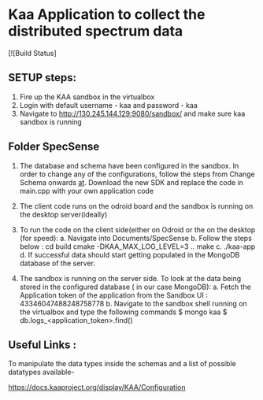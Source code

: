 # Kaa Application to collect the distributed spectrum data
[![Build Status]

## SETUP steps:
1. Fire up the KAA sandbox in the virtualbox
2. Login with default username - kaa and password - kaa
3. Navigate to http://130.245.144.129:9080/sandbox/ and make sure kaa sandbox is running 

## Folder SpecSense
1. The database and schema have been configured in the sandbox. 
	In order to change any of the configurations, follow the steps from Change Schema onwards [at](https://kaaproject.github.io/kaa/docs/v0.10.0/Programming-guide/Your-first-Kaa-application/). 
        Download the new SDK and replace the code in main.cpp with your own application code

2. The client code runs on the odroid board and the sandbox is running on the desktop server(ideally)
3. To run the code on the client side(either on Odroid or the on the desktop (for speed):
	a. Navigate into Documents/SpecSense
	b. Follow the steps below :
		cd build
		cmake -DKAA_MAX_LOG_LEVEL=3 ..
		make
	c. ./kaa-app
	d. If successful data should start getting populated in the MongoDB database of the server.

4. The sandbox is running on the server side. To look at the data being stored in the configured database ( in our case MongoDB):
	a. Fetch the Application token of the application from the Sandbox UI : 43346047488248758778
	b. Navigate to the sandbox shell running on the virtualbox and type the following commands
		$ mongo kaa
		$ db.logs_<application_token>.find()


## Useful Links : 

To manipulate the data types inside the schemas and a list of possible datatypes available-

https://docs.kaaproject.org/display/KAA/Configuration




